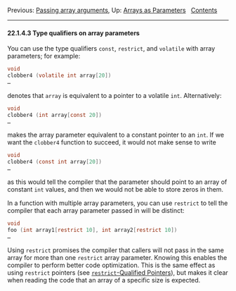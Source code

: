 Previous: [Passing array arguments](Passing-Array-Args.md), Up:
[Arrays as Parameters](Arrays-as-Parameters.md)  
[Contents](index.md#SEC_Contents "Table of contents")  

------------------------------------------------------------------------


#### 22.1.4.3 Type qualifiers on array parameters 

You can use the type qualifiers `const`, `restrict`, and `volatile` with
array parameters; for example:

``` C
void
clobber4 (volatile int array[20])
…
```

denotes that `array` is equivalent to a pointer to a volatile `int`.
Alternatively:

``` C
void
clobber4 (int array[const 20])
…
```

makes the array parameter equivalent to a constant pointer to an `int`.
If we want the `clobber4` function to succeed, it would not make sense
to write

``` C
void
clobber4 (const int array[20])
…
```

as this would tell the compiler that the parameter should point to an
array of constant `int` values, and then we would not be able to store
zeros in them.

In a function with multiple array parameters, you can use `restrict` to
tell the compiler that each array parameter passed in will be distinct:

``` C
void
foo (int array1[restrict 10], int array2[restrict 10])
…
```

Using `restrict` promises the compiler that callers will not pass in the
same array for more than one `restrict` array parameter. Knowing this
enables the compiler to perform better code optimization. This is the
same effect as using `restrict` pointers (see [`restrict`-Qualified
Pointers](restrict-Pointers.md)), but makes it clear when reading the
code that an array of a specific size is expected.
